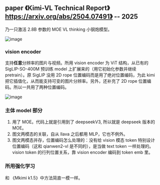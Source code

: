 ## paper 《Kimi-VL Technical Report》 https://arxiv.org/abs/2504.07491》 -- 2025

乃一只激活 2.8B 参数的 MOE VL thinking 小钢炮模型。

![image](https://github.com/user-attachments/assets/25597b0f-df89-471f-ad51-4d25de90f94c)

### vision encoder 
支持**任意**分辨率的图片与视频。所用 vision encoder 为 ViT 结构，从已有的 SigLIP-SO-400M 预训练 model 上扩展来的（用它初始化参数并继续 pretrain）。原 SigLIP 没用 2D rope 位置编码而是用了绝对位置编码，为此 kimi 把它插值化，从而能支持可变的图片分辨率。另外，还补充了 2D rope 位置编码。所以一共用了两种位置编码。
   
![image](https://github.com/user-attachments/assets/02d2d8cc-8ae9-4e8d-9b19-49bd5f3ab149)

### 主体 model 部分
1. 用了 MOE。代码上就是引用到了 deepseekV3, 所以就是 deepseek 版本的 MOE。
2. 图文两模态的关联，自从 llava 之后都用 MLP，它也不例外。
3. 图文两模态并存，位置编码怎么处理的：没有给 vision 模态 token 特别设计位置编码（这和 qianwen2-vl 是不同的），是当做 text token 一样处理的。vision token 的行列位置关系，靠 vision encoder 编码到 token emb 里。

### 所用强化学习
和 《Mkimi k1.5》中方法简直一模一样。
